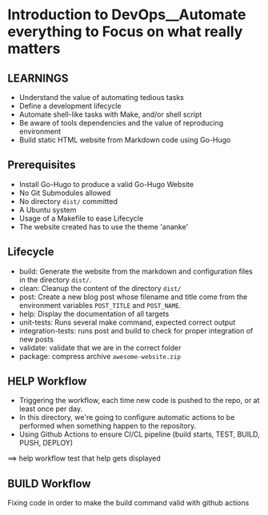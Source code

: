 # **Introduction to DevOps\_\_Automate everything to Focus on what really matters**

## **LEARNINGS**

- Understand the value of automating tedious tasks
- Define a development lifecycle
- Automate shell-like tasks with Make, and/or shell script
- Be aware of tools dependencies and the value of reproducing environment
- Build static HTML website from Markdown code using Go-Hugo

## **Prerequisites**

- Install Go-Hugo to produce a valid Go-Hugo Website
- No Git Submodules allowed
- No directory `dist/` committed
- A Ubuntu system
- Usage of a Makefile to ease Lifecycle
- The website created has to use the theme 'ananke'

## **Lifecycle**

- build: Generate the website from the markdown and configuration files
  in the directory `dist/`.
- clean: Cleanup the content of the directory `dist/`
- post: Create a new blog post whose filename and title come from the
  environment variables `POST_TITLE` and `POST_NAME`.
- help: Display the documentation of all targets
- unit-tests: Runs several make command, expected correct output
- integration-tests: runs post and build to check for proper integration of new posts
- validate: validate that we are in the correct folder
- package: compress archive `awesome-website.zip`

## **HELP Workflow**

- Triggering the workflow, each time new code is pushed to the repo,
  or at least once per day.
- In this directory, we're going to configure automatic actions
  to be performed when something happen to the repository.
- Using Github Actions to ensure CI/CL pipeline
  (build starts, TEST, BUILD, PUSH, DEPLOY)

==> help workflow test that help gets displayed

## **BUILD Workflow**

Fixing code in order to make the build command valid with github actions
